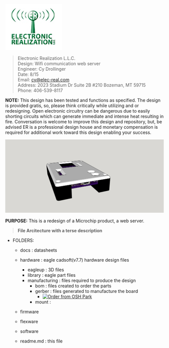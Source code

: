 
![ER_LOGO](/docs/github.png)
>Electronic Realization L.L.C.								   
>Design: Wifi communication web server 		   
>Engineer: Cy Drollinger								   
>Date: 8/15												           
>Email: cy@elec-real.com								   
>Address: 2023 Stadium Dr Suite 2B #210 Bozeman, MT 59715				   
>Phone: 406-539-8117	

**NOTE:**
 This design has been tested and functions as specified. The design is provided gratis, so, please 
 think critically while utilizing and or redesigning. Open electronic circuitry can be dangerous due 
 to easily shorting circuits which can generate immediate and intense heat resulting in fire. Conversation is
 welcome to improve this design and repository, but, be advised ER is a professional design house and
 monetary compensation is required for additional work toward this design enabling your success.			   
	 
![Inertial Sensor](/hardware/eagleUp/boxNboard.jpg)

**PURPOSE:**
This is a redesign of a Microchip product, a web server. 

>**File Arcitecture with a terse description**


* FOLDERS:
	* docs		: datasheets 
	* hardware	: eagle cadsoft(v7.7) hardware design files 	
		* eagleup		: 3D files 
		* library		: eagle part files 
		* manufacturing	: files required to produce the design
			* bom	: files created to order the parts	
			* gerber	: files generated to manufacture the board
				* <a href="https://oshpark.com/shared_projects/WaZovepw"><img src="https://oshpark.com/assets/badge-5b7ec47045b78aef6eb9d83b3bac6b1920de805e9a0c227658eac6e19a045b9c.png" alt="Order from OSH Park"></img></a>
			* mount	: 
			
	* firmware
	* flexware
	* software

	* readme.md	: this file
	
